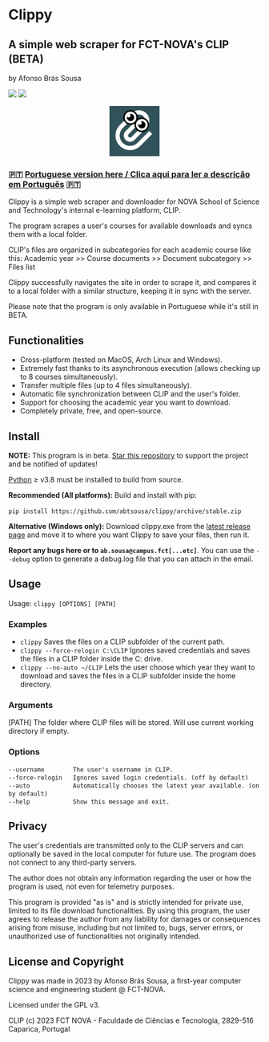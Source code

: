 #  Clippy
## A simple web scraper for FCT-NOVA's CLIP (BETA) <img src="/etc/Apple-256.png" width="24"> <img src="/etc/Linux-256.png" width="24"> <img src="/etc/Windows-8-256.png" width="24">
by Afonso Brás Sousa

[![](https://img.shields.io/github/stars/abtsousa/clippy)](https://github.com/abtsousa/clippy/stargazers) [![](https://img.shields.io/github/license/abtsousa/clippy)](https://github.com/abtsousa/clippy/blob/master/LICENSE)

<p align="center">
    <img src="clippy.png" style="width: 100px" alt="NOVA Clippy logo">
</p>

### 🇵🇹 [Portuguese version here / Clica aqui para ler a descrição em Português](README-pt.md) 🇵🇹

Clippy is a simple web scraper and downloader for NOVA School of Science and Technology's internal e-learning platform, CLIP.

The program scrapes a user's courses for available downloads and syncs them with a local folder.

CLIP's files are organized in subcategories for each academic course like this:
Academic year >> Course documents >> Document subcategory >> Files list

Clippy successfully navigates the site in order to scrape it, and compares it to a local folder with a similar structure, keeping it in sync with the server.

Please note that the program is only available in Portuguese while it's still in BETA.

## Functionalities
- Cross-platform (tested on MacOS, Arch Linux and Windows).
- Extremely fast thanks to its asynchronous execution (allows checking up to 8 courses simultaneously).
- Transfer multiple files (up to 4 files simultaneously).
- Automatic file synchronization between CLIP and the user's folder.
- Support for choosing the academic year you want to download.
- Completely private, free, and open-source.

## Install

**NOTE:** This program is in beta. [Star this repository](https://github.com/abtsousa/clippy/stargazers) to support the project and be notified of updates!

[Python](https://www.python.org/downloads/) ≥ v3.8 must be installed to build from source.

**Recommended (All platforms):** Build and install with pip:

```pip install https://github.com/abtsousa/clippy/archive/stable.zip```

**Alternative (Windows only):** Download clippy.exe from the [latest release page](https://github.com/abtsousa/clippy/releases/latest) and move it to where you want Clippy to save your files, then run it.

**Report any bugs here or to `ab.sousa@campus.fct[...etc]`**. You can use the `--debug` option to generate a debug.log file that you can attach in the email.

## Usage

Usage: `clippy [OPTIONS] [PATH]`

### Examples

- `clippy` Saves the files on a CLIP subfolder of the current path.
- `clippy --force-relogin C:\CLIP` Ignores saved credentials and saves the files in a CLIP folder inside the C: drive.
- `clippy --no-auto ~/CLIP` Lets the user choose which year they want to download and saves the files in a CLIP subfolder inside the home directory.

### Arguments

[PATH]  The folder where CLIP files will be stored. Will use current working directory if empty.

### Options

```text
--username        The user's username in CLIP.
--force-relogin   Ignores saved login credentials. (off by default)
--auto            Automatically chooses the latest year available. (on by default)
--help            Show this message and exit.
```

## Privacy

The user's credentials are transmitted only to the CLIP servers and can optionally be saved in the local computer for future use. The program does not connect to any third-party servers.

The author does not obtain any information regarding the user or how the program is used, not even for telemetry purposes.

This program is provided "as is" and is strictly intended for private use, limited to its file download functionalities. By using this program, the user agrees to release the author from any liability for damages or consequences arising from misuse, including but not limited to, bugs, server errors, or unauthorized use of functionalities not originally intended.

## License and Copyright

Clippy was made in 2023 by Afonso Brás Sousa, a first-year computer science and engineering student @ FCT-NOVA.

Licensed under the GPL v3.

CLIP (c) 2023 FCT NOVA - Faculdade de Ciências e Tecnologia, 2829-516 Caparica, Portugal
